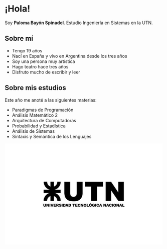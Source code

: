 # ¡Hola!

Soy **Paloma Bayón Spinadel**. Estudio Ingeniería en Sistemas en la UTN.

## Sobre mí
- Tengo 19 años
- Nací en España y vivo en Argentina desde los tres años
- Soy una persona muy artística
- Hago teatro hace tres años
- Disfruto mucho de escribir y leer
  
## Sobre mis estudios
Este año me anoté a las siguientes materias:
- Paradigmas de Programación
- Análisis Matemático 2
- Arquitectura de Computadoras
- Probabilidad y Estadística
- Análisis de Sistemas
- Sintaxis y Semántica de los Lenguajes

![](https://github.com/pdep-utn-frd/2025-presentacion-BayonPaloma/blob/main/utn.jpg)
